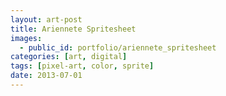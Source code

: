 ```yaml
---
layout: art-post
title: Ariennete Spritesheet
images:
  - public_id: portfolio/ariennete_spritesheet
categories: [art, digital]
tags: [pixel-art, color, sprite]
date: 2013-07-01
---
```

